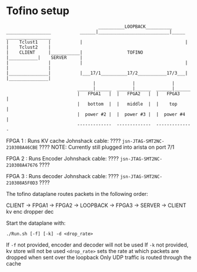 # Tofino setup
```
                                   __________LOOPBACK__________
_________________           ______|___________________________|_____            _________________
|    Tclust1    |           |                                       |           |    Tclust2    |
|    CLIENT     |___________|                 TOFINO                |___________|    SERVER     |
|               |           |                                       |           |               |
|_______________|           |___17/1__________17/2___________17/3___|           |_______________|
                                 |              |              |            
                           ______|______  ______|______  ______|______      
                           |   FPGA1   |  |   FPGA2   |  |   FPGA3    | 
                           |   bottom  |  |   middle  |  |    top     |
                           |  power #2 |  |  power #3 |  |  power #4  |
                           -------------  -------------  --------------
```

FPGA 1 : Runs KV cache
         Johnshack cable: ???? `jsn-JTAG-SMT2NC-210308A46CBE` ????
         NOTE: Currently still plugged into arista on port 7/1

FPGA 2 : Runs Encoder
         Johnshack cable: ???? `jsn-JTAG-SMT2NC-210308A47676` ????

FPGA 3 : Runs decoder
         Johnshack cable: ???? `jsn-JTAG-SMT2NC-210308A5F0D3` ????


The tofino dataplane routes packets in the following order:

CLIENT -> FPGA1 -> FPGA2 -> LOOPBACK -> FPGA3 -> SERVER -> CLIENT
           kv       enc      dropper     dec   

Start the dataplane with:

`./Run.sh [-f] [-k] -d <drop_rate>`

If `-f` not provided, encoder and decoder will not be used
If `-k` not provided, kv store will not be used
`<drop_rate>` sets the rate at which packets are dropped when sent over the loopback
Only UDP traffic is routed through the cache

